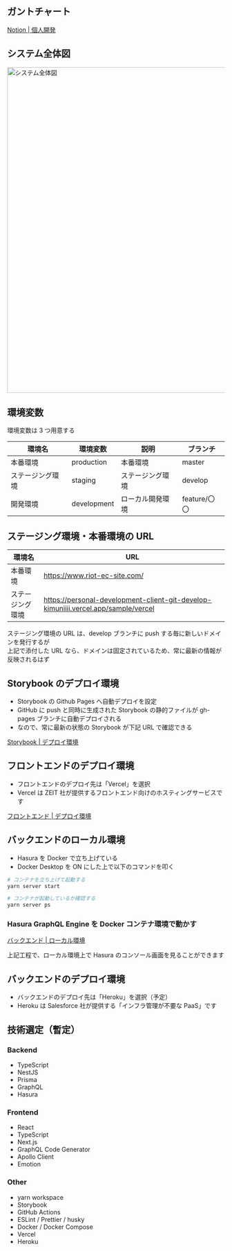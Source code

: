 ## ガントチャート

[Notion | 個人開発](https://www.notion.so/51c38e11e05243e4b604f99577747392?v=79ae887da5784033bdb008443939c7b9)

## システム全体図

<img width="752" alt="システム全体図" src="https://user-images.githubusercontent.com/59758368/130311652-5fdd73b9-368e-4a55-b37f-0bb999c4f3e6.png">

## 環境変数

環境変数は 3 つ用意する

| 環境名           | 環境変数    | 説明             | ブランチ     |
| ---------------- | ----------- | ---------------- | ------------ |
| 本番環境         | production  | 本番環境         | master       |
| ステージング環境 | staging     | ステージング環境 | develop      |
| 開発環境         | development | ローカル開発環境 | feature/〇〇 |

## ステージング環境・本番環境の URL

| 環境名           | URL                                                                                |
| ---------------- | ---------------------------------------------------------------------------------- |
| 本番環境         | https://www.riot-ec-site.com/                                                      |
| ステージング環境 | https://personal-development-client-git-develop-kimuniiii.vercel.app/sample/vercel |

ステージング環境の URL は、develop ブランチに push する毎に新しいドメインを発行するが  
上記で添付した URL なら、ドメインは固定されているため、常に最新の情報が反映されるはず

## Storybook のデプロイ環境

- Storybook の Github Pages へ自動デプロイを設定
- GitHub に push と同時に生成された Storybook の静的ファイルが gh-pages ブランチに自動デプロイされる
- なので、常に最新の状態の Storybook が下記 URL で確認できる

[Storybook | デプロイ環境](https://kimuniiii.github.io/Personal-Development/?path=/story/common-button--basic)

## フロントエンドのデプロイ環境

- フロントエンドのデプロイ先は「Vercel」を選択
- Vercel は ZEIT 社が提供するフロントエンド向けのホスティングサービスです

[フロントエンド | デプロイ環境](https://personal-development-client-kzbe79r2h-kimuniiii.vercel.app/top)

## バックエンドのローカル環境

- Hasura を Docker で立ち上げている
- Docker Desktop を ON にした上で以下のコマンドを叩く

```bash
# コンテナを立ち上げて起動する
yarn server start

# コンテナが起動しているか確認する
yarn server ps
```

### Hasura GraphQL Engine を Docker コンテナ環境で動かす

[バックエンド | ローカル環境](http://localhost:8080/console)

上記工程で、ローカル環境上で Hasura のコンソール画面を見ることができます

## バックエンドのデプロイ環境

- バックエンドのデプロイ先は「Heroku」を選択（予定）
- Heroku は Salesforce 社が提供する「インフラ管理が不要な PaaS」です

## 技術選定（暫定）

### Backend

- TypeScript
- NestJS
- Prisma
- GraphQL
- Hasura

### Frontend

- React
- TypeScript
- Next.js
- GraphQL Code Generator
- Apollo Client
- Emotion

### Other

- yarn workspace
- Storybook
- GitHub Actions
- ESLint / Prettier / husky
- Docker / Docker Compose
- Vercel
- Heroku
